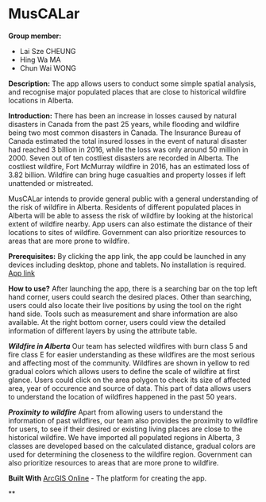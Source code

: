 # MusCALar

**Group member:**
- Lai Sze CHEUNG
- Hing Wa MA
- Chun Wai WONG

**Description:**
The app allows users to conduct some simple spatial analysis, and recognise major populated places that are close to historical wildfire locations in Alberta.

**Introduction:**
There has been an increase in losses caused by natural disasters in Canada from the past 25 years, while flooding and wildfire being two most common disasters in Canada. The Insurance Bureau of Canada estimated the total insured losses in the event of natural disaster had reached 3 billion in 2016, while the loss was only around 50 million in 2000. Seven out of ten costliest disasters are recorded in Alberta. The costliest wildfire, Fort McMurray wildfire in 2016, has an estimated loss of 3.82 billion. Wildfire can bring huge casualties and property losses if left unattended or mistreated.

MusCALar intends to provide general public with a general understanding of the risk of wildfire in Alberta. Residents of different populated places in Alberta will be able to assess the risk of wildfire by looking at the historical extent of wildfire nearby. App users can also estimate the distance of their locations to sites of wildfire. Government can also prioritize resources to areas that are more prone to wildfire. 

**Prerequisites:**
By clicking the app link, the app could be launched in any devices including desktop, phone and tablets. No installation is required.
[App link](https://arcg.is/fOnua)

**How to use?**
After launching the app, there is a searching bar on the top left hand corner, users could search the desired places. Other than searching, users could also locate their live positions by using the tool on the right hand side. Tools such as measurement and share information are also available. At the right bottom corner, users could view the detailed information of different layers by using the attribute table.

**_Wildfire in Alberta_**
Our team has selected wildfires with burn class 5 and fire class E for easier understanding as these wildfires are the most serious and affecting most of the community. Wildfires are shown in yellow to red gradual colors which allows users to define the scale of wildfire at first glance. Users could click on the area polygon to check its size of affected area, year of occurence and source of data. This part of data allows users to understand the location of wildfires happened in the past 50 years.

**_Proximity to wildfire_**
Apart from allowing users to understand the information of past wildfires, our team also provides the proximity to wildfire for users, to see if their desired or existing living places are close to the historical wildfire. We have imported all populated regions in Alberta, 3 classes are developed based on the calculated distance, gradual colors are used for determining the closeness to the wildfire region. Government can also prioritize resources to areas that are more prone to wildfire.


**Built With**
[ArcGIS Online](https://ucalgary.maps.arcgis.com/home/item.html?id=e79a08a71fa745f88b2564ecc10d8c19) - The platform for creating the app.

**
